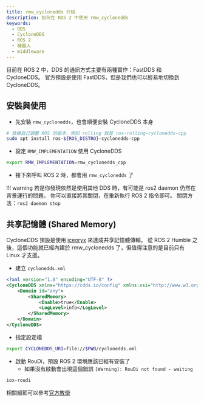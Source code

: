 ```yaml
---
title: rmw_cyclonedds 介紹
description: 如何在 ROS 2 中使用 rmw_cyclonedds
keywords:
  - DDS
  - CycloneDDS
  - ROS 2
  - 機器人
  - middleware
---
```


目前在 ROS 2 中，DDS 的通訊方式主要有兩種實作：FastDDS 和 CycloneDDS。
官方預設是使用 FastDDS，但是我們也可以輕易地切換到 CycloneDDS。

## 安裝與使用

* 先安裝 `rmw_cyclonedds`，也會順便安裝 CycloneDDS 本身

```bash
# 依據自己調整 ROS 的版本，例如 rolling 就是 ros-rolling-cyclonedds-cpp
sudo apt install ros-${ROS_DISTRO}-cyclonedds-cpp
```

* 設定 `RMW_IMPLEMENTATION` 使用 CycloneDDS

```bash
export RMW_IMPLEMENTATION=rmw_cyclonedds_cpp
```

* 接下來呼叫 ROS 2 時，都會用 `rmw_cyclonedds` 了

!!! warning
    若是你發現依然是使用其他 DDS 時，有可能是 ros2 daemon 仍然在背景運行的問題。
    你可以直接將其關閉，在重新執行 ROS 2 指令即可。
    關閉方法：`ros2 daemon stop`

## 共享記憶體 (Shared Memory)

CycloneDDS 預設是使用 [iceoryx](https://projects.eclipse.org/projects/technology.iceoryx) 來達成共享記憶體傳輸。
從 ROS 2 Humble 之後，這個功能就已經內建於 rmw_cyclonedds 了，但值得注意的是目前只有 Linux 才支援。

* 建立 `cyclonedds.xml`

```xml
<?xml version="1.0" encoding="UTF-8" ?>
<CycloneDDS xmlns="https://cdds.io/config" xmlns:xsi="http://www.w3.org/2001/XMLSchema-instance" xsi:schemaLocation="https://cdds.io/config https://raw.githubusercontent.com/eclipse-cyclonedds/cyclonedds/iceoryx/etc/cyclonedds.xsd">
    <Domain id="any">
        <SharedMemory>
            <Enable>true</Enable>
            <LogLevel>info</LogLevel>
        </SharedMemory>
    </Domain>
</CycloneDDS>
```

* 指定設定檔

```bash
export CYCLONEDDS_URI=file://$PWD/cyclonedds.xml
```

* 啟動 RouDi，預設 ROS 2 環境應該已經有安裝了
    * 如果沒有啟動會出現這個錯誤 `[Warning]: RouDi not found - waiting`

```bash
iox-roudi
```

相關細節可以參考[官方教學](https://github.com/ros2/rmw_cyclonedds/blob/rolling/shared_memory_support.md)
